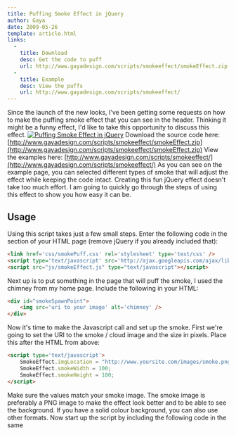 ```yaml
---
title: Puffing Smoke Effect in jQuery
author: Gaya
date: 2009-05-26
template: article.html
links:
  -
    title: Download
    desc: Get the code to puff
    url: http://www.gayadesign.com/scripts/smokeeffect/smokeEffect.zip
  -
    title: Example
    desc: View the puffs
    url: http://www.gayadesign.com/scripts/smokeeffect/
---
```

Since the launch of the new looks, I've been getting some requests on how to make the puffing smoke effect that you can see in the header. Thinking it might be a funny effect, I'd like to take this opportunity to discuss this effect. [![Puffing Smoke Effect in jQuery](/articles/puffingsmoke.jpg "Puffing Smoke Effect in jQuery")](http://www.gayadesign.com/diy/puffing-smoke-effect-in-jquery/)<span id="more-381"></span> Download the source code here: [http://www.gayadesign.com/scripts/smokeeffect/smokeEffect.zip](http://www.gayadesign.com/scripts/smokeeffect/smokeEffect.zip) View the examples here: [http://www.gayadesign.com/scripts/smokeeffect/](http://www.gayadesign.com/scripts/smokeeffect/) As you can see on the example page, you can selected different types of smoke that will adjust the effect while keeping the code intact. Creating this fun jQuery effect doesn't take too much effort. I am going to quickly go through the steps of using this effect to show you how easy it can be.

Usage
-----

 Using this script takes just a few small steps. Enter the following code in the  section of your HTML page (remove jQuery if you already included that): 
```html
<link href='css/smokePuff.css' rel='stylesheet' type='text/css' />
<script type='text/javascript' src='http://ajax.googleapis.com/ajax/libs/jquery/1.3/jquery.min.js'></script>
<script src="js/smokeEffect.js" type="text/javascript"></script>
```
 Next up is to put something in the page that will puff the smoke, I used the chimney from my home page. Include the following in your HTML: 
```html
<div id="smokeSpawnPoint">
    <img src='uri to your image' alt='chimney' />
</div>
```
 Now it's time to make the Javascript call and set up the smoke. First we're going to set the URI to the smoke / cloud image and the size in pixels. Place this after the HTML from above: 
```html
<script type='text/javascript'>
    SmokeEffect.imgLocation = "http://www.yoursite.com/images/smoke.png";
    SmokeEffect.smokeWidth = 100;
    SmokeEffect.smokeHeight = 100;
</script>
```
 Make sure the values match your smoke image. The smoke image is preferably a PNG image to make the effect look better and to be able to see the background. If you have a solid colour background, you can also use other formats. Now start up the script by including the following code in the same <script> tag: 
```javascript
SmokeEffect.makeEffect("smokeSpawnPoint", 24, 12);
```
 The first parameter is the id of the element the smoke has to come from. The next 2 are the position from the top-left of the element where the smoke has to start. First is X then Y. So if you have an image of a chimney like me, the starting point is 24px to the right and 12px down from the top-left. Play with the values to get it right. And that's it! Another easy effect on your web page! Extra!
------

 If you want to change the kind of smoke coming out of the spawn point you can use this code to change it into another image: 
```javascript
SmokeEffect.imgLocation = "http://www.yoursite.com/images/otherSmoke.png";
SmokeEffect.smokeWidth = 90;
SmokeEffect.smokeHeight = 70;
```
 You can change this dynamically whenever you want. Good luck!
